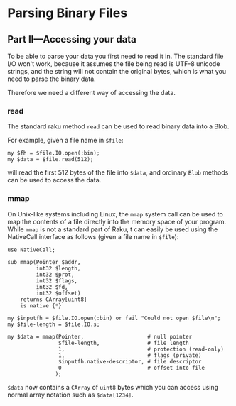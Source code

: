 Parsing Binary Files
====================

Part II—Accessing your data
---------------------------

To be able to parse your data you first need to read it in. The standard file I/O won't work, because it assumes the file being read is UTF-8 unicode strings, and the string will not contain the original bytes, which is what you need to parse the binary data.

Therefore we need a different way of accessing the data.

### read

The standard raku method `read` can be used to read binary data into a Blob.

For example, given a file name in `$file`:

    my $fh = $file.IO.open(:bin);
    my $data = $file.read(512);

will read the first 512 bytes of the file into `$data`, and ordinary `Blob` methods can be used to access the data.

### mmap

On Unix-like systems including Linux, the `mmap` system call can be used to map the contents of a file directly into the memory space of your program. While `mmap` is not a standard part of Raku, t can easily be used using the NativeCall interface as follows (given a file name in `$file`):

    use NativeCall;

    sub mmap(Pointer $addr,
             int32 $length,
             int32 $prot,
             int32 $flags,
             int32 $fd,
             int32 $offset)
        returns CArray[uint8]
        is native {*}

    my $inputfh = $file.IO.open(:bin) or fail "Could not open $file\n";
    my $file-length = $file.IO.s;

    my $data = mmap(Pointer,                    # null pointer
                    $file-length,               # file length
                    1,                          # protection (read-only)
                    1,                          # flags (private)
                    $inputfh.native-descriptor, # file descriptor
                    0                           # offset into file
                   );

`$data` now contains a `CArray` of `uint8` bytes which you can access using normal array notation such as `$data[1234]`.

